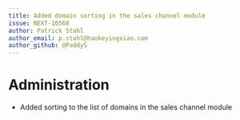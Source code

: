 ```yaml
---
title: Added domain sorting in the sales channel module
issue: NEXT-10568
author: Patrick Stahl
author_email: p.stahl@haokeyingxiao.com 
author_github: @PaddyS
---
```

# Administration
* Added sorting to the list of domains in the sales channel module
